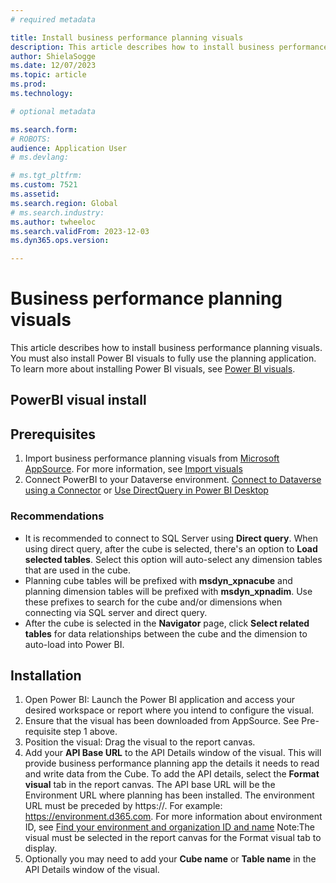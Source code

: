 ```yaml
---
# required metadata

title: Install business performance planning visuals 
description: This article describes how to install business performance planning visuals.
author: ShielaSogge
ms.date: 12/07/2023
ms.topic: article
ms.prod: 
ms.technology: 

# optional metadata

ms.search.form: 
# ROBOTS: 
audience: Application User
# ms.devlang: 

# ms.tgt_pltfrm: 
ms.custom: 7521
ms.assetid: 
ms.search.region: Global
# ms.search.industry: 
ms.author: twheeloc
ms.search.validFrom: 2023-12-03
ms.dyn365.ops.version: 

---
```

# Business performance planning visuals

This article describes how to install business performance planning visuals. You must also install Power BI visuals to fully use the planning application. To learn more about installing Power BI visuals, see [Power BI visuals](/power-bi/developer/visuals).


## PowerBI visual install

## Prerequisites

1.  Import business performance planning visuals from [Microsoft AppSource](https://appsource.microsoft.com). For more information, see [Import visuals](/power-bi/developer/visuals/import-visual)
2.  Connect PowerBI to your Dataverse environment. [Connect to Dataverse using a Connector](/power-apps/maker/data-platform/data-platform-powerbi-connector?tabs=Dataverse#connect-to-dataverse-using-a-connector) or [Use DirectQuery in Power BI Desktop](/power-bi/connect-data/desktop-use-directquery)

### Recommendations  
- It is recommended to connect to SQL Server using **Direct query**. When using direct query, after the cube is selected, there's an option to **Load selected tables**. Select this option will auto-select any dimension tables that are used in the cube.
- Planning cube tables will be prefixed with **msdyn_xpnacube** and planning dimension tables will be prefixed with **msdyn_xpnadim**. Use these prefixes to search for the cube and/or dimensions when connecting via SQL server and direct query.
- After the cube is selected in the **Navigator** page, click **Select related tables** for data relationships between the cube and the dimension to auto-load into Power BI.

## Installation 

1.  Open Power BI: Launch the Power BI application and access your desired workspace or report where you intend to configure the visual.
2.  Ensure that the visual has been downloaded from AppSource.  See Pre-requisite step 1 above.  
3.  Position the visual: Drag the visual to the report canvas.
4.  Add your **API Base URL** to the API Details window of the visual. This will provide business performance planning app the details it needs to read and write data from the Cube. To add the API details, select the **Format visual** tab in the report canvas.  The API base URL will be the Environment URL where planning has been installed.  The environment URL must be preceded by https://.  For example:  https://environment.d365.com. For more information about environment ID, see [Find your environment and organization ID and name](/power-platform/admin/determine-org-id-name)  Note:The visual must be selected in the report canvas for the Format visual tab to display.
5.  Optionally you may need to add your **Cube name** or **Table name** in the API Details window of the visual.



